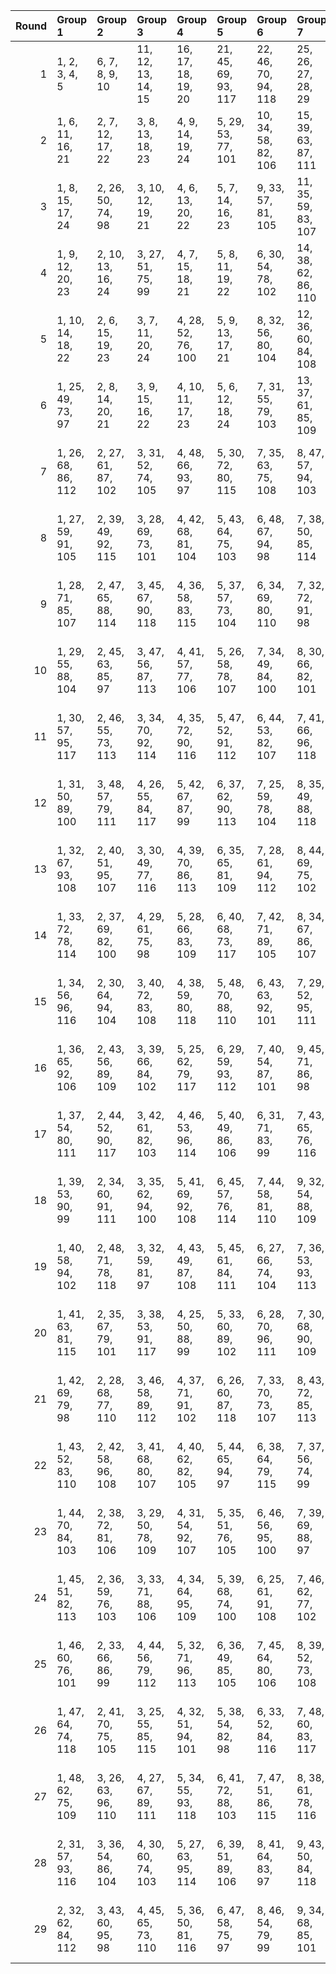 |   Round | Group 1            | Group 2            | Group 3            | Group 4            | Group 5             | Group 6             | Group 7             | Group 8             | Group 9             | Group 10            | Group 11            | Group 12            | Group 13            | Group 14            | Group 15            | Group 16            | Group 17            | Group 18            | Group 19             | Group 20                | Group 21                | Group 22                | Group 23           | Group 24           |
|--------:|:-------------------|:-------------------|:-------------------|:-------------------|:--------------------|:--------------------|:--------------------|:--------------------|:--------------------|:--------------------|:--------------------|:--------------------|:--------------------|:--------------------|:--------------------|:--------------------|:--------------------|:--------------------|:---------------------|:------------------------|:------------------------|:------------------------|:-------------------|:-------------------|
|       1 | 1, 2, 3, 4, 5      | 6, 7, 8, 9, 10     | 11, 12, 13, 14, 15 | 16, 17, 18, 19, 20 | 21, 45, 69, 93, 117 | 22, 46, 70, 94, 118 | 25, 26, 27, 28, 29  | 30, 31, 32, 33, 34  | 35, 36, 37, 38, 39  | 40, 41, 42, 43, 44  | 49, 50, 51, 52, 53  | 54, 55, 56, 57, 58  | 59, 60, 61, 62, 63  | 64, 65, 66, 67, 68  | 73, 74, 75, 76, 77  | 78, 79, 80, 81, 82  | 83, 84, 85, 86, 87  | 88, 89, 90, 91, 92  | 97, 98, 99, 100, 101 | 102, 103, 104, 105, 106 | 107, 108, 109, 110, 111 | 112, 113, 114, 115, 116 | 23, 47, 71, 95     | 24, 48, 72, 96     |
|       2 | 1, 6, 11, 16, 21   | 2, 7, 12, 17, 22   | 3, 8, 13, 18, 23   | 4, 9, 14, 19, 24   | 5, 29, 53, 77, 101  | 10, 34, 58, 82, 106 | 15, 39, 63, 87, 111 | 20, 44, 68, 92, 116 | 25, 30, 35, 40, 45  | 26, 31, 36, 41, 46  | 27, 32, 37, 42, 47  | 28, 33, 38, 43, 48  | 49, 54, 59, 64, 69  | 50, 55, 60, 65, 70  | 51, 56, 61, 66, 71  | 52, 57, 62, 67, 72  | 73, 78, 83, 88, 93  | 74, 79, 84, 89, 94  | 75, 80, 85, 90, 95   | 76, 81, 86, 91, 96      | 97, 102, 107, 112, 117  | 98, 103, 108, 113, 118  | 99, 104, 109, 114  | 100, 105, 110, 115 |
|       3 | 1, 8, 15, 17, 24   | 2, 26, 50, 74, 98  | 3, 10, 12, 19, 21  | 4, 6, 13, 20, 22   | 5, 7, 14, 16, 23    | 9, 33, 57, 81, 105  | 11, 35, 59, 83, 107 | 18, 42, 66, 90, 114 | 25, 32, 39, 41, 48  | 27, 34, 36, 43, 45  | 28, 30, 37, 44, 46  | 29, 31, 38, 40, 47  | 49, 56, 63, 65, 72  | 51, 58, 60, 67, 69  | 52, 54, 61, 68, 70  | 53, 55, 62, 64, 71  | 73, 80, 87, 89, 96  | 75, 82, 84, 91, 93  | 76, 78, 85, 92, 94   | 77, 79, 86, 88, 95      | 99, 106, 108, 115, 117  | 100, 102, 109, 116, 118 | 97, 104, 111, 113  | 101, 103, 110, 112 |
|       4 | 1, 9, 12, 20, 23   | 2, 10, 13, 16, 24  | 3, 27, 51, 75, 99  | 4, 7, 15, 18, 21   | 5, 8, 11, 19, 22    | 6, 30, 54, 78, 102  | 14, 38, 62, 86, 110 | 17, 41, 65, 89, 113 | 25, 33, 36, 44, 47  | 26, 34, 37, 40, 48  | 28, 31, 39, 42, 45  | 29, 32, 35, 43, 46  | 49, 57, 60, 68, 71  | 50, 58, 61, 64, 72  | 52, 55, 63, 66, 69  | 53, 56, 59, 67, 70  | 73, 81, 84, 92, 95  | 74, 82, 85, 88, 96  | 76, 79, 87, 90, 93   | 77, 80, 83, 91, 94      | 100, 103, 111, 114, 117 | 101, 104, 107, 115, 118 | 97, 105, 108, 116  | 98, 106, 109, 112  |
|       5 | 1, 10, 14, 18, 22  | 2, 6, 15, 19, 23   | 3, 7, 11, 20, 24   | 4, 28, 52, 76, 100 | 5, 9, 13, 17, 21    | 8, 32, 56, 80, 104  | 12, 36, 60, 84, 108 | 16, 40, 64, 88, 112 | 25, 34, 38, 42, 46  | 26, 30, 39, 43, 47  | 27, 31, 35, 44, 48  | 29, 33, 37, 41, 45  | 49, 58, 62, 66, 70  | 50, 54, 63, 67, 71  | 51, 55, 59, 68, 72  | 53, 57, 61, 65, 69  | 73, 82, 86, 90, 94  | 74, 78, 87, 91, 95  | 75, 79, 83, 92, 96   | 77, 81, 85, 89, 93      | 97, 106, 110, 114, 118  | 101, 105, 109, 113, 117 | 98, 102, 111, 115  | 99, 103, 107, 116  |
|       6 | 1, 25, 49, 73, 97  | 2, 8, 14, 20, 21   | 3, 9, 15, 16, 22   | 4, 10, 11, 17, 23  | 5, 6, 12, 18, 24    | 7, 31, 55, 79, 103  | 13, 37, 61, 85, 109 | 19, 43, 67, 91, 115 | 26, 32, 38, 44, 45  | 27, 33, 39, 40, 46  | 28, 34, 35, 41, 47  | 29, 30, 36, 42, 48  | 50, 56, 62, 68, 69  | 51, 57, 63, 64, 70  | 52, 58, 59, 65, 71  | 53, 54, 60, 66, 72  | 74, 80, 86, 92, 93  | 75, 81, 87, 88, 94  | 76, 82, 83, 89, 95   | 77, 78, 84, 90, 96      | 98, 104, 110, 116, 117  | 99, 105, 111, 112, 118  | 100, 106, 107, 113 | 101, 102, 108, 114 |
|       7 | 1, 26, 68, 86, 112 | 2, 27, 61, 87, 102 | 3, 31, 52, 74, 105 | 4, 48, 66, 93, 97  | 5, 30, 72, 80, 115  | 7, 35, 63, 75, 108  | 8, 47, 57, 94, 103  | 9, 40, 70, 89, 116  | 10, 41, 71, 76, 109 | 11, 38, 67, 92, 113 | 12, 29, 51, 90, 110 | 13, 46, 64, 84, 98  | 14, 25, 56, 83, 114 | 15, 44, 54, 91, 118 | 16, 34, 62, 81, 99  | 18, 36, 69, 78, 111 | 19, 45, 60, 88, 107 | 20, 39, 65, 85, 117 | 21, 32, 58, 73, 100  | 22, 28, 53, 79, 104     | 23, 43, 59, 96, 106     | 24, 37, 50, 95, 101     | 6, 42, 55, 77      | 17, 33, 49, 82     |
|       8 | 1, 27, 59, 91, 105 | 2, 39, 49, 92, 115 | 3, 28, 69, 73, 101 | 4, 42, 68, 81, 104 | 5, 43, 64, 75, 103  | 6, 48, 67, 94, 98   | 7, 38, 50, 85, 114  | 8, 33, 63, 90, 100  | 9, 46, 65, 83, 111  | 10, 37, 60, 86, 97  | 11, 44, 55, 87, 109 | 13, 34, 71, 77, 117 | 14, 32, 70, 79, 106 | 15, 35, 57, 80, 102 | 17, 47, 61, 93, 107 | 18, 45, 54, 74, 116 | 19, 29, 72, 82, 118 | 20, 26, 66, 76, 113 | 21, 31, 62, 95, 108  | 22, 25, 51, 96, 112     | 23, 40, 56, 78, 110     | 24, 36, 52, 89, 99      | 12, 30, 58, 88     | 16, 41, 53, 84     |
|       9 | 1, 28, 71, 85, 107 | 2, 47, 65, 88, 114 | 3, 45, 67, 90, 118 | 4, 36, 58, 83, 115 | 5, 37, 57, 73, 104  | 6, 34, 69, 80, 110  | 7, 32, 72, 91, 98   | 8, 40, 53, 74, 109  | 10, 43, 66, 79, 100 | 11, 48, 54, 84, 105 | 12, 25, 68, 93, 102 | 13, 39, 59, 82, 116 | 14, 46, 61, 81, 117 | 15, 26, 64, 89, 108 | 16, 31, 63, 94, 113 | 17, 29, 70, 76, 99  | 19, 44, 50, 77, 111 | 20, 35, 60, 78, 112 | 21, 41, 56, 86, 101  | 22, 30, 52, 75, 106     | 23, 33, 62, 87, 103     | 24, 42, 51, 92, 97      | 9, 27, 49, 96      | 18, 38, 55, 95     |
|      10 | 1, 29, 55, 88, 104 | 2, 45, 63, 85, 97  | 3, 47, 56, 87, 113 | 4, 41, 57, 77, 106 | 5, 26, 58, 78, 107  | 7, 34, 49, 84, 100  | 8, 30, 66, 82, 101  | 9, 44, 72, 93, 99   | 10, 35, 53, 89, 98  | 11, 46, 68, 91, 103 | 12, 33, 54, 96, 117 | 13, 38, 70, 74, 108 | 14, 48, 52, 92, 102 | 15, 37, 51, 79, 116 | 16, 42, 65, 95, 118 | 18, 39, 71, 94, 110 | 19, 27, 69, 83, 112 | 20, 43, 62, 73, 111 | 21, 36, 67, 80, 109  | 22, 40, 61, 76, 115     | 23, 25, 60, 90, 105     | 24, 31, 64, 81, 114     | 6, 32, 50, 86      | 17, 28, 59, 75     |
|      11 | 1, 30, 57, 95, 117 | 2, 46, 55, 73, 113 | 3, 34, 70, 92, 114 | 4, 35, 72, 90, 116 | 5, 47, 52, 91, 112  | 6, 44, 53, 82, 107  | 7, 41, 66, 96, 118  | 8, 26, 71, 81, 111  | 9, 37, 67, 76, 110  | 10, 48, 56, 85, 108 | 11, 45, 49, 79, 102 | 12, 42, 50, 83, 106 | 14, 29, 69, 87, 105 | 15, 31, 60, 75, 104 | 16, 33, 59, 74, 101 | 17, 39, 58, 77, 98  | 18, 43, 61, 80, 99  | 20, 25, 64, 86, 100 | 21, 28, 54, 89, 97   | 22, 32, 65, 78, 103     | 23, 38, 51, 84, 109     | 24, 27, 62, 88, 115     | 13, 40, 63, 93     | 19, 36, 68, 94     |
|      12 | 1, 31, 50, 89, 100 | 3, 48, 57, 79, 111 | 4, 26, 55, 84, 117 | 5, 42, 67, 87, 99  | 6, 37, 62, 90, 113  | 7, 25, 59, 78, 104  | 8, 35, 49, 88, 118  | 9, 28, 60, 82, 114  | 10, 33, 61, 92, 110 | 12, 46, 63, 86, 109 | 13, 27, 53, 94, 106 | 14, 47, 66, 73, 116 | 15, 40, 69, 96, 103 | 16, 45, 68, 75, 115 | 17, 43, 51, 81, 102 | 18, 32, 64, 77, 105 | 19, 38, 58, 93, 101 | 20, 36, 70, 95, 97  | 21, 39, 72, 76, 112  | 22, 44, 71, 80, 108     | 23, 41, 52, 85, 98      | 24, 30, 56, 91, 107     | 2, 29, 54, 83      | 11, 34, 65, 74     |
|      13 | 1, 32, 67, 93, 108 | 2, 40, 51, 95, 107 | 3, 30, 49, 77, 116 | 4, 39, 70, 86, 113 | 6, 35, 65, 81, 109  | 7, 28, 61, 94, 112  | 8, 44, 69, 75, 102  | 9, 31, 66, 78, 106  | 11, 36, 62, 96, 98  | 12, 38, 56, 76, 97  | 13, 47, 60, 79, 110 | 14, 41, 55, 82, 111 | 15, 29, 71, 92, 100 | 16, 27, 52, 80, 103 | 17, 26, 54, 90, 115 | 18, 25, 57, 89, 101 | 19, 48, 64, 73, 99  | 20, 34, 72, 87, 104 | 21, 43, 53, 88, 105  | 22, 37, 58, 84, 114     | 23, 42, 63, 74, 117     | 24, 33, 68, 83, 118     | 5, 46, 59, 85      | 10, 45, 50, 91     |
|      14 | 1, 33, 72, 78, 114 | 2, 37, 69, 82, 100 | 4, 29, 61, 75, 98  | 5, 28, 66, 83, 109 | 6, 40, 68, 73, 117  | 7, 42, 71, 89, 105  | 8, 34, 67, 86, 107  | 9, 25, 58, 92, 103  | 10, 32, 57, 74, 115 | 11, 43, 70, 77, 104 | 12, 41, 62, 91, 116 | 13, 26, 52, 88, 101 | 15, 38, 65, 90, 112 | 16, 30, 51, 85, 111 | 17, 36, 63, 79, 118 | 18, 31, 53, 87, 97  | 19, 35, 56, 84, 106 | 20, 27, 54, 81, 108 | 21, 47, 50, 96, 102  | 22, 48, 59, 95, 113     | 23, 45, 55, 94, 99      | 24, 46, 49, 93, 110     | 3, 44, 64, 76      | 14, 39, 60, 80     |
|      15 | 1, 34, 56, 96, 116 | 2, 30, 64, 94, 104 | 3, 40, 72, 83, 108 | 4, 38, 59, 80, 118 | 5, 48, 70, 88, 110  | 6, 43, 63, 92, 101  | 7, 29, 52, 95, 111  | 8, 27, 50, 76, 117  | 9, 42, 53, 73, 115  | 10, 47, 69, 84, 99  | 11, 41, 60, 93, 100 | 12, 39, 67, 75, 114 | 14, 36, 71, 74, 112 | 15, 28, 55, 81, 98  | 16, 44, 61, 86, 105 | 17, 37, 68, 87, 106 | 18, 33, 58, 79, 109 | 20, 32, 49, 90, 107 | 21, 35, 66, 85, 103  | 22, 26, 57, 91, 97      | 23, 31, 65, 82, 102     | 24, 25, 54, 77, 113     | 13, 45, 62, 89     | 19, 46, 51, 78     |
|      16 | 1, 36, 65, 92, 106 | 2, 43, 56, 89, 109 | 3, 39, 66, 84, 102 | 5, 25, 62, 79, 117 | 6, 29, 59, 93, 112  | 7, 40, 54, 87, 101  | 9, 45, 71, 86, 98   | 10, 31, 51, 73, 118 | 11, 37, 52, 78, 115 | 12, 26, 49, 95, 103 | 13, 41, 58, 90, 104 | 14, 44, 57, 88, 113 | 15, 48, 61, 74, 114 | 16, 35, 55, 96, 97  | 17, 34, 50, 94, 108 | 18, 46, 72, 75, 107 | 19, 30, 53, 81, 100 | 20, 47, 67, 83, 105 | 21, 27, 64, 82, 110  | 22, 38, 60, 77, 99      | 23, 32, 68, 76, 111     | 24, 28, 63, 80, 116     | 4, 33, 69, 85      | 8, 42, 70, 91      |
|      17 | 1, 37, 54, 80, 111 | 2, 44, 52, 90, 117 | 3, 42, 61, 82, 103 | 4, 46, 53, 96, 114 | 5, 40, 49, 86, 106  | 6, 31, 71, 83, 99   | 7, 43, 65, 76, 116  | 8, 45, 58, 95, 105  | 9, 30, 59, 79, 108  | 10, 36, 55, 75, 101 | 11, 39, 56, 81, 118 | 13, 48, 51, 91, 100 | 14, 33, 67, 77, 97  | 15, 27, 68, 84, 113 | 17, 25, 72, 74, 110 | 18, 41, 50, 73, 112 | 19, 47, 62, 85, 104 | 20, 38, 63, 88, 102 | 21, 34, 57, 78, 98   | 22, 29, 66, 89, 107     | 23, 35, 70, 93, 115     | 24, 26, 69, 94, 109     | 12, 28, 64, 87     | 16, 32, 60, 92     |
|      18 | 1, 39, 53, 90, 99  | 2, 34, 60, 91, 111 | 3, 35, 62, 94, 100 | 5, 41, 69, 92, 108 | 6, 45, 57, 76, 114  | 7, 44, 58, 81, 110  | 9, 32, 54, 88, 109  | 10, 30, 70, 87, 112 | 11, 29, 64, 85, 116 | 12, 43, 55, 74, 107 | 13, 33, 50, 75, 113 | 14, 26, 51, 93, 104 | 15, 25, 67, 95, 106 | 16, 37, 49, 83, 98  | 17, 46, 66, 80, 105 | 18, 28, 65, 84, 115 | 19, 42, 59, 86, 102 | 20, 31, 61, 96, 101 | 21, 40, 52, 77, 118  | 22, 36, 56, 82, 117     | 23, 27, 72, 79, 97      | 24, 38, 71, 73, 103     | 4, 47, 63, 78      | 8, 48, 68, 89      |
|      19 | 1, 40, 58, 94, 102 | 2, 48, 71, 78, 118 | 3, 32, 59, 81, 97  | 4, 43, 49, 87, 108 | 5, 45, 61, 84, 111  | 6, 27, 66, 74, 104  | 7, 36, 53, 93, 113  | 8, 37, 55, 92, 112  | 10, 46, 67, 88, 116 | 11, 47, 72, 89, 117 | 12, 31, 69, 77, 115 | 13, 30, 65, 96, 99  | 14, 28, 50, 90, 103 | 15, 42, 62, 76, 107 | 16, 25, 70, 82, 109 | 17, 38, 57, 83, 100 | 19, 41, 54, 95, 110 | 20, 33, 51, 80, 98  | 21, 29, 68, 79, 114  | 22, 34, 63, 73, 105     | 23, 39, 64, 91, 101     | 24, 44, 60, 85, 106     | 9, 26, 56, 75      | 18, 35, 52, 86     |
|      20 | 1, 41, 63, 81, 115 | 2, 35, 67, 79, 101 | 3, 38, 53, 91, 117 | 4, 25, 50, 88, 99  | 5, 33, 60, 89, 102  | 6, 28, 70, 96, 111  | 7, 30, 68, 90, 109  | 8, 31, 59, 84, 110  | 9, 47, 55, 80, 100  | 10, 42, 64, 78, 113 | 11, 26, 61, 73, 106 | 12, 37, 72, 94, 105 | 13, 36, 57, 87, 107 | 14, 27, 58, 85, 118 | 15, 46, 52, 82, 97  | 16, 43, 71, 93, 114 | 17, 32, 69, 95, 116 | 18, 48, 49, 76, 104 | 19, 40, 66, 92, 98   | 20, 45, 56, 77, 103     | 23, 34, 54, 75, 112     | 24, 29, 65, 86, 108     | 21, 44, 51, 74     | 22, 39, 62, 83     |
|      21 | 1, 42, 69, 79, 98  | 2, 28, 68, 77, 110 | 3, 46, 58, 89, 112 | 4, 37, 71, 91, 102 | 6, 26, 60, 87, 118  | 7, 33, 70, 73, 107  | 8, 43, 72, 85, 113  | 9, 29, 62, 74, 97   | 11, 32, 63, 82, 99  | 12, 48, 65, 80, 101 | 13, 44, 66, 95, 115 | 14, 45, 53, 78, 108 | 15, 30, 50, 93, 105 | 16, 47, 54, 76, 106 | 17, 35, 64, 92, 117 | 18, 34, 51, 83, 103 | 19, 39, 57, 96, 109 | 20, 41, 59, 94, 114 | 21, 38, 49, 75, 111  | 22, 27, 55, 86, 116     | 23, 36, 61, 88, 100     | 24, 40, 67, 84, 104     | 5, 31, 56, 90      | 10, 25, 52, 81     |
|      22 | 1, 43, 52, 83, 110 | 2, 42, 58, 96, 108 | 3, 41, 68, 80, 107 | 4, 40, 62, 82, 105 | 5, 44, 65, 94, 97   | 6, 38, 64, 79, 115  | 7, 37, 56, 74, 99   | 8, 36, 51, 77, 114  | 9, 35, 69, 91, 113  | 10, 39, 54, 93, 103 | 11, 33, 53, 95, 112 | 12, 32, 61, 89, 118 | 13, 31, 72, 86, 111 | 14, 30, 63, 76, 98  | 16, 28, 67, 78, 117 | 17, 27, 60, 73, 109 | 18, 26, 70, 85, 102 | 19, 25, 71, 75, 116 | 21, 48, 55, 90, 106  | 22, 47, 49, 81, 101     | 23, 46, 50, 92, 104     | 24, 45, 59, 87, 100     | 15, 34, 66, 88     | 20, 29, 57, 84     |
|      23 | 1, 44, 70, 84, 103 | 2, 38, 72, 81, 106 | 3, 29, 50, 78, 109 | 4, 31, 54, 92, 107 | 5, 35, 51, 76, 105  | 6, 46, 56, 95, 100  | 7, 39, 69, 88, 97   | 8, 25, 65, 87, 98   | 9, 48, 63, 77, 112  | 10, 26, 62, 80, 114 | 11, 27, 71, 90, 101 | 12, 40, 57, 85, 99  | 13, 32, 55, 83, 102 | 14, 34, 59, 89, 115 | 15, 43, 58, 86, 117 | 16, 36, 66, 91, 110 | 17, 45, 52, 96, 104 | 18, 47, 68, 82, 108 | 19, 28, 49, 74, 113  | 20, 37, 53, 75, 118     | 21, 42, 60, 94, 116     | 22, 33, 64, 93, 111     | 23, 30, 67, 73     | 24, 41, 61, 79     |
|      24 | 1, 45, 51, 82, 113 | 2, 36, 59, 76, 103 | 3, 33, 71, 88, 106 | 4, 34, 64, 95, 109 | 5, 39, 68, 74, 100  | 6, 25, 61, 91, 108  | 7, 46, 62, 77, 102  | 8, 29, 60, 96, 115  | 9, 38, 52, 94, 107  | 10, 44, 63, 83, 104 | 11, 40, 50, 80, 97  | 12, 47, 53, 92, 111 | 13, 35, 54, 73, 114 | 14, 42, 72, 84, 101 | 15, 41, 49, 78, 99  | 16, 48, 58, 87, 116 | 17, 31, 67, 85, 112 | 18, 27, 56, 93, 98  | 19, 26, 65, 79, 105  | 20, 30, 55, 89, 110     | 23, 28, 57, 86, 118     | 24, 32, 66, 75, 117     | 21, 37, 70, 81     | 22, 43, 69, 90     |
|      25 | 1, 46, 60, 76, 101 | 2, 33, 66, 86, 99  | 4, 44, 56, 79, 112 | 5, 32, 71, 96, 113 | 6, 36, 49, 85, 105  | 7, 45, 64, 80, 106  | 8, 39, 52, 73, 108  | 9, 41, 51, 87, 117  | 10, 28, 72, 95, 102 | 11, 42, 57, 75, 110 | 12, 27, 70, 78, 100 | 13, 29, 67, 81, 103 | 15, 47, 59, 77, 109 | 16, 38, 69, 89, 104 | 17, 40, 55, 91, 114 | 18, 30, 62, 92, 118 | 19, 34, 61, 90, 97  | 20, 48, 50, 82, 115 | 21, 25, 63, 84, 107  | 22, 31, 68, 88, 98      | 23, 26, 53, 83, 116     | 24, 35, 58, 74, 111     | 3, 37, 65, 93      | 14, 43, 54, 94     |
|      26 | 1, 47, 64, 74, 118 | 2, 41, 70, 75, 105 | 3, 25, 55, 85, 115 | 4, 32, 51, 94, 101 | 5, 38, 54, 82, 98   | 6, 33, 52, 84, 116  | 7, 48, 60, 83, 117  | 8, 28, 62, 93, 106  | 9, 39, 61, 95, 104  | 10, 27, 65, 77, 107 | 11, 30, 69, 86, 114 | 12, 45, 66, 81, 112 | 13, 43, 68, 78, 97  | 14, 31, 49, 91, 109 | 16, 46, 57, 90, 108 | 17, 42, 56, 88, 111 | 18, 44, 67, 96, 100 | 19, 37, 63, 89, 103 | 21, 26, 59, 92, 99   | 22, 35, 50, 87, 110     | 23, 29, 58, 80, 113     | 24, 34, 53, 76, 102     | 15, 36, 72, 73     | 20, 40, 71, 79     |
|      27 | 1, 48, 62, 75, 109 | 3, 26, 63, 96, 110 | 4, 27, 67, 89, 111 | 5, 34, 55, 93, 118 | 6, 41, 72, 88, 103  | 7, 47, 51, 86, 115  | 8, 38, 61, 78, 116  | 9, 36, 64, 90, 102  | 10, 29, 49, 94, 117 | 12, 44, 59, 73, 98  | 13, 28, 56, 92, 105 | 14, 35, 68, 95, 99  | 15, 45, 70, 83, 101 | 16, 39, 50, 79, 107 | 17, 30, 71, 84, 97  | 18, 40, 60, 81, 113 | 19, 32, 52, 87, 114 | 20, 46, 69, 74, 106 | 21, 33, 65, 91, 104  | 22, 42, 54, 85, 100     | 23, 37, 66, 77, 108     | 24, 43, 57, 82, 112     | 2, 25, 53, 80      | 11, 31, 58, 76     |
|      28 | 2, 31, 57, 93, 116 | 3, 36, 54, 86, 104 | 4, 30, 60, 74, 103 | 5, 27, 63, 95, 114 | 6, 39, 51, 89, 106  | 8, 41, 64, 83, 97   | 9, 43, 50, 84, 118  | 10, 38, 68, 96, 105 | 11, 25, 66, 94, 111 | 12, 34, 52, 79, 113 | 13, 42, 49, 80, 112 | 14, 40, 65, 75, 100 | 15, 32, 53, 85, 110 | 16, 29, 56, 73, 102 | 17, 44, 62, 78, 101 | 18, 37, 59, 88, 117 | 19, 33, 55, 76, 108 | 20, 28, 58, 91, 99  | 21, 46, 71, 87, 115  | 22, 45, 72, 92, 109     | 23, 48, 69, 81, 107     | 24, 47, 70, 90, 98      | 1, 35, 61, 77      | 7, 26, 67, 82      |
|      29 | 2, 32, 62, 84, 112 | 3, 43, 60, 95, 98  | 4, 45, 65, 73, 110 | 5, 36, 50, 81, 116 | 6, 47, 58, 75, 97   | 8, 46, 54, 79, 99   | 9, 34, 68, 85, 101  | 10, 40, 59, 90, 111 | 11, 28, 51, 88, 108 | 12, 35, 71, 82, 104 | 13, 25, 69, 76, 118 | 14, 37, 64, 96, 107 | 15, 33, 56, 94, 115 | 16, 26, 72, 77, 100 | 17, 48, 53, 86, 103 | 18, 29, 63, 91, 106 | 19, 31, 70, 80, 117 | 20, 42, 52, 93, 109 | 21, 30, 61, 83, 113  | 22, 41, 67, 74, 102     | 23, 44, 49, 89, 114     | 24, 39, 55, 78, 105     | 1, 38, 66, 87      | 7, 27, 57, 92      |